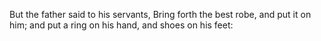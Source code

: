But the father said to his servants, Bring forth the best robe, and put it on him; and put a ring on his hand, and shoes on his feet:
